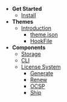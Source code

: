 <!-- docs/_sidebar.md -->

- **Get Started**
  - [Install](/#crispcms-dockerized)
- **Themes**
  - [Introduction](/themes/introduction)
    - [theme.json](/themes/json)
    - [HookFile](/themes/hook)
- **Components**
  - [Storage](/components/storage)
  - [CLI](/components/cli)
  - [License System](/components/license/introduction)
    - [Generate](/components/license/generate)
    - [Renew](/components/license/renew)
    - [OCSP](/components/license/ocsp)
    - [Ship](/components/license/ship)